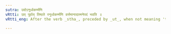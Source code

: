 ```yaml
---
sutra: उदोऽनूर्ध्वकर्म्मणि
vRtti: उत् पूर्वात् तिष्ठते रनूर्ध्वकर्म्मणि वर्त्तमानादात्मनेपदं भवति ॥
vRtti_eng: After the verb _stha_, preceded by _ut_, when not meaning 'to get up or rise,' as from a seat, the _Atmanepada_ affix is employed.

---
```

